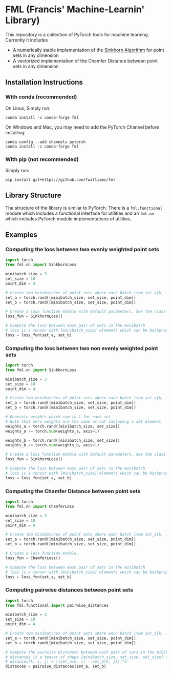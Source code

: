 FML (Francis' Machine-Learnin' Library)
===================================

This repository is a collection of PyTorch tools for machine learning. Currently it includes 
* A numerically stable implementation of the [Sinkhorn Algorithm](https://arxiv.org/abs/1306.0895) for point sets in any dimension
* A vectorized implementation of the Chamfer Distance between point sets in any dimension

## Installation Instructions

### With conda (recommended)
On Linux, Simply run:
```
conda install -c conda-forge fml
```

On Windows and Mac, you may need to add the PyTorch Channel before installing:
```
conda config --add channels pytorch
conda install -c conda-forge fml
```

### With pip (not recommended)
Simply run:
```
pip install git+https://github.com/fwilliams/fml
```



## Library Structure
The structure of the library is similar to PyTorch. There is a `fml.functional` module which includes a functional interface for utilities and an `fml.nn` which includes PyTorch module implementations of utilities.

## Examples

### Computing the loss between two evenly weighted point sets
```python
import torch
from fml.nn import SinkhornLoss

minibatch_size = 3
set_size = 10
point_dim = 4

# Create two minibatches of point sets where each batch item set_a[k, :, :] is a set of `set_size` points
set_a = torch.rand([minibatch_size, set_size, point_dim])
set_b = torch.rand([minibatch_size, set_size, point_dim])

# Create a loss function module with default parameters. See the class documentation for optional parameters.
loss_fun = SinkhornLoss()

# Compute the loss between each pair of sets in the minibatch
# loss is a tensor with [minibatch_size] elements which can be backpropagated through
loss = loss_fun(set_a, set_b)
```

### Computing the loss between two non evenly weighted point sets
```python
import torch
from fml.nn import SinkhornLoss

minibatch_size = 3
set_size = 10
point_dim = 4

# Create two minibatches of point sets where each batch item set_a[k, :, :] is a set of `set_size` points
set_a = torch.rand([minibatch_size, set_size, point_dim])
set_b = torch.rand([minibatch_size, set_size, point_dim])

# Generate weights which sum to 1 for each set
# Note that zero weights are the same as not including a set element
weights_a = torch.rand([minibatch_size, set_size])
weights_a /= torch.sum(weights_a, axis=1) 

weights_b = torch.rand([minibatch_size, set_size])
weights_b /= torch.sum(weights_b, axis=1) 

# Create a loss function module with default parameters. See the class documentation for optional parameters.
loss_fun = SinkhornLoss()

# Compute the loss between each pair of sets in the minibatch
# loss is a tensor with [minibatch_size] elements which can be backpropagated through
loss = loss_fun(set_a, set_b)
```


### Computing the Chamfer Distance between point sets
```python
import torch
from fml.nn import ChamferLoss

minibatch_size = 3
set_size = 10
point_dim = 4

# Create two minibatches of point sets where each batch item set_a[k, :, :] is a set of `set_size` points
set_a = torch.rand([minibatch_size, set_size, point_dim])
set_b = torch.rand([minibatch_size, set_size, point_dim])

# Create a loss function module.
loss_fun = ChamferLoss()

# Compute the loss between each pair of sets in the minibatch
# loss is a tensor with [minibatch_size] elements which can be backpropagated through
loss = loss_fun(set_a, set_b)
```

### Computing pairwise distances between point sets
```python
import torch
from fml.functional import pairwise_distances

minibatch_size = 3
set_size = 10
point_dim = 4

# Create two minibatches of point sets where each batch item set_a[k, :, :] is a set of `set_size` points
set_a = torch.rand([minibatch_size, set_size, point_dim])
set_b = torch.rand([minibatch_size, set_size, point_dim])

# Compute the pairwise distances between each pair of sets in the minibatch
# distances is a tensor of shape [minibatch_size, set_size, set_size] where each
# disances[k, i, j] = ||set_a[k, i] - set_b[k, j]||^2
distances = pairwise_distances(set_a, set_b)
```

